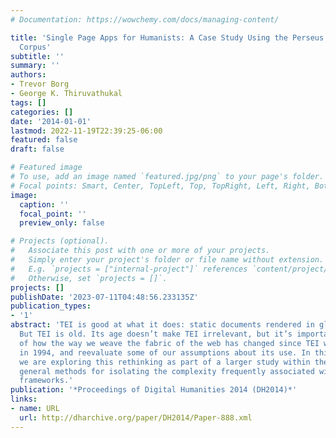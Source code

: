 ```yaml
---
# Documentation: https://wowchemy.com/docs/managing-content/

title: 'Single Page Apps for Humanists: A Case Study Using the Perseus Richmond Times
  Corpus'
subtitle: ''
summary: ''
authors:
- Trevor Borg
- George K. Thiruvathukal
tags: []
categories: []
date: '2014-01-01'
lastmod: 2022-11-19T22:39:25-06:00
featured: false
draft: false

# Featured image
# To use, add an image named `featured.jpg/png` to your page's folder.
# Focal points: Smart, Center, TopLeft, Top, TopRight, Left, Right, BottomLeft, Bottom, BottomRight.
image:
  caption: ''
  focal_point: ''
  preview_only: false

# Projects (optional).
#   Associate this post with one or more of your projects.
#   Simply enter your project's folder or file name without extension.
#   E.g. `projects = ["internal-project"]` references `content/project/deep-learning/index.md`.
#   Otherwise, set `projects = []`.
projects: []
publishDate: '2023-07-11T04:48:56.233135Z'
publication_types:
- '1'
abstract: 'TEI is good at what it does: static documents rendered in glorious detail.
  But TEI is old. Its age doesn’t make TEI irrelevant, but it’s important to be conscious
  of how the way we weave the fabric of the web has changed since TEI was conceived
  in 1994, and reevaluate some of our assumptions about its use. In this early work,
  we are exploring this rethinking as part of a larger study within the center on
  general methods for isolating the complexity frequently associated with XML-based
  frameworks.'
publication: '*Proceedings of Digital Humanities 2014 (DH2014)*'
links:
- name: URL
  url: http://dharchive.org/paper/DH2014/Paper-888.xml
---
```

